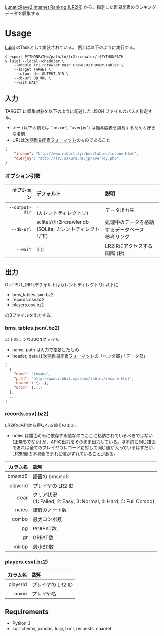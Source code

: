 [LunaticRave2 Internet Ranking (LR2IR)](http://www.dream-pro.info/~lavalse/LR2IR/search.cgi) から、指定した難易度表のランキングデータを収集する

# Usage
[Luigi](https://luigi.readthedocs.io/en/stable/) のTaskとして実装されている。
例えば以下のように実行する。
```commandline
$ export PYTHONPATH=/path/to/lr2ircrawler/:$PYTHONPATH
$ luigi --local-scheduler \
	--module lr2ircrawler.main CrawlLR2IRByBMSTables \
	--target TARGET \
	--output-dir OUTPUT_DIR \
	--db-url DB_URL \
	--wait WAIT
```

## 入力
TARGET に収集対象を以下のように記述した JSON ファイルのパスを指定する。

- キー (以下の例では "insane", "overjoy") は難易度表を識別するための好きな名前
- URLは[次期難易度表フォーマット](http://bmsnormal2.syuriken.jp/bms_dtmanager.html)のものであること
 
 
```json
{
	"insane": "http://www.ribbit.xyz/bms/tables/insane.html",
	"overjoy": "http://lr2.sakura.ne.jp/overjoy.php"
}
```

### オプション引数
| オプション | デフォルト | 説明 |
|-:|:-|:-|
|`--output-dir`|. <br> (カレントディレクトリ) | データ出力先 |
|`--db-url`| sqlite:///lr2ircrawler.db <br> (SQLite, カレントディレクトリ下) |処理中のデータを格納するデータベース<br>[参考リンク](http://omake.accense.com/static/doc-ja/sqlalchemy/dbengine.html#create-engine-url)|
|`--wait`| 3.0 | LR2IRにアクセスする間隔 (秒)|

## 出力
OUTPUT_DIR (デフォルトはカレントディレクトリ) 以下に

- bms_tables.json.bz2
- records.csv.bz2
- players.csv.bz2 

の3ファイルを出力する。

### bms_tables.json(.bz2)
以下のようなJSONファイル

- name, path は入力で指定したもの
- header, data は[次期難易度表フォーマット](http://bmsnormal2.syuriken.jp/bms_dtmanager.html)の「ヘッダ部」「データ部」
```json
[
  {
    "name": "insane",
    "path": "http://www.ribbit.xyz/bms/tables/insane.html",
    "header": {...},
    "data": {...}
  },
  ...
]
```
### records.csv(.bz2)
LR2IRのAPIから得られる値そのまま。

- notes は譜面のみに依存する値なのでここに格納されているべきではない (正規形でない) が、APIの出力をそのまま出力している。基本的に同じ譜面であれば全てのプレイヤのレコードに対して同じ値が入っているはずだが、LR2IR側の不具合でまれに値がずれていることがある。

| カラム名 | 説明 |
|-----------:|:------------|
|bmsmd5|譜面の bmsmd5|
|playerid|プレイヤの LR2 ID|
|clear|クリア状況<br>(1: Failed, 2: Easy, 3: Normal, 4: Hard, 5: Full Combo)|
|notes|譜面のノート数|
|combo|最大コンボ数|
|pg|PGREAT数|
|gr|GREAT数|
|minbp|最小BP数|

### players.csv(.bz2)
| カラム名 | 説明 |
|-----------:|:------------|
|playerid|プレイヤの LR2 ID|
|name|プレイヤ名|


## Requirements
* Python 3
* sqlalchemy, pandas, luigi, lxml, requests, chardet